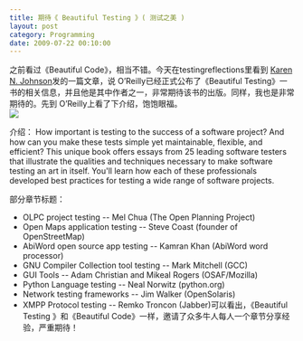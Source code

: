```yaml
---
title: 期待《 Beautiful Testing 》( 测试之美 )
layout: post
category: Programming
date: 2009-07-22 00:10:00
---
```


之前看过《Beautiful Code》，相当不错。今天在testingreflections里看到<span class="submitted"> [Karen N. Johnson](http://www.testingreflections.com/user/view/3804 "View user profile.")</span>发的一篇文章，说 O&#8217;Reilly已经正式公布了《Beautiful Testing》一书的相关信息，并且他是其中作者之一，非常期待该书的出版。同样，我也是非常期待的。先到 O&#8217;Reilly上看了下介绍，饱饱眼福。  
[![](http://images.cnblogs.com/cnblogs_com/coderzh/Book/cat.gif)](http://oreilly.com/catalog/9780596159818/)

介绍：
How important is testing to the success of a software project? And how can you make these tests simple yet maintainable, flexible, and efficient? This unique book offers essays from 25 leading software testers that illustrate the qualities and techniques necessary to make software testing an art in itself. You'll learn how each of these professionals developed best practices for testing a wide range of software projects. 

部分章节标题：

*   OLPC project testing -- Mel Chua (The Open Planning Project)
*   Open Maps application testing -- Steve Coast (founder of OpenStreetMap)
*   AbiWord open source app testing -- Kamran Khan (AbiWord word processor)
*   GNU Compiler Collection tool testing -- Mark Mitchell (GCC)
*   GUI Tools -- Adam Christian and Mikeal Rogers (OSAF/Mozilla)
*   Python Language testing -- Neal Norwitz (python.org)
*   Network testing frameworks -- Jim Walker (OpenSolaris)
*   XMPP Protocol testing -- Remko Troncon (Jabber)可以看出，《Beautiful Testing 》和《Beautiful Code》一样，邀请了众多牛人每人一个章节分享经验，严重期待！
